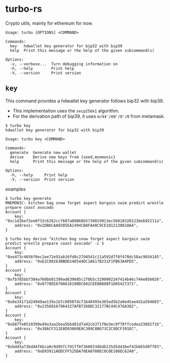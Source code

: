 # turbo-rs

Crypto utils, mainly for ethereum for now.

```
Usage: turbo [OPTIONS] <COMMAND>

Commands:
  key   hdwallet key generator for bip32 with bip39
  help  Print this message or the help of the given subcommand(s)

Options:
  -v, --verbose...  Turn debugging information on
  -h, --help        Print help
  -V, --version     Print version
```

## <kbd>key</kbd>

This command provides a hdwallet key generator follows bip32 with bip39.

* This implementation uses the `secp256k1` algorithm.
* For the derivation path of bip39, it uses `m/44'/60'/0'/0` from metamask. 

```
$ turbo key
hdwallet key generator for bip32 with bip39

Usage: turbo key <COMMAND>

Commands:
  generate  Generate new wallet
  derive    Derive new keys from {seed,mnemonic}
  help      Print this message or the help of the given subcommand(s)

Options:
  -h, --help     Print help
  -V, --version  Print version
```

examples

```
$ turbo key generate
MNEMONIC: kitchen bag snow forget aspect bargain swim predict wrestle prepare coast avocado
Account {
    key: "0xc1d3bef2ee0f33c6262cc7607a08068b5730019913ec56018320123beb92211a",
    address: "0x2DB6CAA0385EA1494CB4FA48C9CE1812138818A4",
}

$ turbo key derive "kitchen bag snow forget aspect bargain swim predict wrestle prepare coast avocado" -c 5
Account {
    key: "0xe473c4656f0ec2ee72e91ab16fd0c27945d1c11a592d7f0f470dc58ac9034145",
    address: "0xE2C08263BBDD148544DC1A617B231F1FB63A4FD5",
}
Account {
    key: "0xfb785bb7384a768bb81399ad639685c278b5c3290902247414b46c744e056026",
    address: "0x8770EE870A616100DC042CEE0B888F1D65427371",
}
Account {
    key: "0x6e34171d24949ae135e1b7c60507dcf1b48493e365ed5b2a0e45ae4d1a594603",
    address: "0x23568167964327AFB7268DC32177BC44C476A382",
}
Account {
    key: "0x687fe0510399e49a3aa2bea5bbd81d7a92cb371f0e3ec9f78ffcedea3389271b",
    address: "0x38ACF312E8D93869E0C309C8B673C2C9DCF391EC",
}
Account {
    key: "0xbd45a73bdd4f6bca0c9d95fc791ff8f368033d64b235d5d436ef42b6b5d9ff03",
    address: "0xD93911ADDCFF525DA70EA0708EC0C0E108EC6248",
}
```
